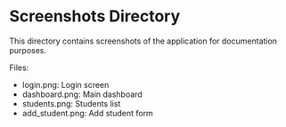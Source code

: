 # Screenshots Directory

This directory contains screenshots of the application for documentation purposes.

Files:
- login.png: Login screen
- dashboard.png: Main dashboard
- students.png: Students list
- add_student.png: Add student form